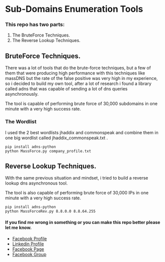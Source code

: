 # Sub-Domains Enumeration Tools

### This repo has two parts:
1. The BruteForce Techniques.
2. The Reverse Lookup Techniques.

## BruteForce Techniques.

There was a lot of tools that do the brute-force techniques, but a few of them that were producing high performance with this techniques like massDNS but the rate of the false positive was very high in my experience, so i decided to build my own tool, after a lot of research i found a library called adns that was capable of sending a lot of dns queries asynchronously.

The tool is capable of performing brute force of 30,000 subdomains in one minute with a very high success rate.

### The Wordlist

I used the 2 best wordlists jhaddix and commonspeak and combine them in one big wordlist called jhaddix_commonspeak.txt .

```
pip install adns-python
python MassForce.py company_profile.txt
```

## Reverse Lookup Techniques.

With the same previous situation and mindset, i tried to build a reverse lookup dns asynchronous tool.

The tool is also capable of performing brute force of 30,000 IPs in one minute with a very high success rate.

```
pip install adns-python
python MassForceRev.py 8.8.0.0 8.8.64.255
```

#### If you find me wrong in something or you can make this repo better please let me know.
- [Facebook Profile](https://facebook.com/HassanSaad00)
- [Linkedin Profile](https://www.linkedin.com/in/HassanSaad00)
- [Facebook Page](https://www.facebook.com/NineHackers)
- [Facebook Group](https://www.facebook.com/groups/NineHackers)
